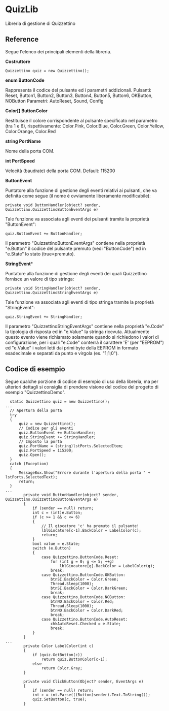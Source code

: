 # QuizLib
Libreria di gestione di Quizzettino

## Reference

Segue l'elenco dei principali elementi della libreria.

**Costruttore**
```
Quizzettino quiz = new Quizzettino();
```
**enum ButtonCode**

Rappresenta il codice del pulsante ed i parametri addizionali.
Pulsanti: Reset, Button1, Button2, Button3, Button4, Button5, Button6, OKButton, NOButton
Parametri: AutoReset, Sound, Config

**Color[] ButtonColor**

Restituisce il colore corrispondente al pulsante specificato nel parametro (tra 1 e 6), rispettivamente:
Color.Pink, Color.Blue, Color.Green, Color.Yellow, Color.Orange, Color.Red

**string PortName**

Nome della porta COM.

**int PortSpeed**

Velocità (baudrate) della porta COM. Default: 115200

**ButtonEvent**

Puntatore alla funzione di gestione degli eventi relativi ai pulsanti, che va definita come segue (il nome è ovviamente liberamente modificabile):
```
private void ButtonHandler(object? sender, Quizzettino.QuizzettinoButtonEventArgs e)
```
Tale funzione va associata agli eventi dei pulsanti tramite la proprietà "ButtonEvent":
```
quiz.ButtonEvent += ButtonHandler;
```
Il parametro "QuizzettinoButtonEventArgs" contiene nella proprietà "e.Button" il codice del pulsante premuto (vedi "ButtonCode") ed in "e.State" lo stato (true=premuto).

**StringEvent***

Puntatore alla funzione di gestione degli eventi dei quali Quizzettino fornisce un valore di tipo stringa:
```
private void StringHandler(object? sender, Quizzettino.QuizzettinoStringEventArgs e)
```
Tale funzione va associata agli eventi di tipo stringa tramite la proprietà "StringEvent":
```
quiz.StringEvent += StringHandler;
```
Il parametro "QuizzettinoStringEventArgs" contiene nella proprietà "e.Code" la tipologia di risposta ed in "e.Value" la stringa ricevuta. Attualmente questo evento viene richiamato solamente quando si richiedono i valori di configurazione, per i quali "e.Code" conterrà il carattere 'E' (per "EEPROM") ed "e.Value" i valori letti dai primi byte della EEPROM in formato esadecimale e separati da punto e virgola (es. "1;1;0").


## Codice di esempio

Segue qualche porzione di codice di esempio di uso della libreria, ma per ulteriori dettagli si consiglia di prendere visione del codice del progetto di esempio "QuizzettinoDemo".
```
  static Quizzettino quiz = new Quizzettino();
...
  // Apertura della porta
  try
  {
      quiz = new Quizzettino();
      // Codice per gli eventi
      quiz.ButtonEvent += ButtonHandler;
      quiz.StringEvent += StringHandler;
      // Imposto la porta
      quiz.PortName = (string)lstPorts.SelectedItem;
      quiz.PortSpeed = 115200;
      quiz.Open();
  }
  catch (Exception)
  {
      MessageBox.Show("Errore durante l'apertura della porta " + lstPorts.SelectedText);
      return;
  }
...
        private void ButtonHandler(object? sender, Quizzettino.QuizzettinoButtonEventArgs e)
        {
            if (sender == null) return;
            int c = (int)e.Button;
            if (c >= 1 && c <= 6)
            {
                // Il giocatore 'c' ha premuto il pulsante!
                lblGiocatore[c-1].BackColor = LabelColor(c);
                return;
            }
            bool value = e.State;
            switch (e.Button)
            {
                case Quizzettino.ButtonCode.Reset:
                    for (int g = 0; g <= 5; ++g)
                        lblGiocatore[g].BackColor = LabelColor(g);
                    break;
                case Quizzettino.ButtonCode.OKButton:
                    btnSI.BackColor = Color.Green;
                    Thread.Sleep(1000);
                    btnSI.BackColor = Color.DarkGreen;
                    break;
                case Quizzettino.ButtonCode.NOButton:
                    btnNO.BackColor = Color.Red;
                    Thread.Sleep(1000);
                    btnNO.BackColor = Color.DarkRed;
                    break;
                case Quizzettino.ButtonCode.AutoReset:
                    chkAutoReset.Checked = e.State;
                    break;
            }
        }
...
        private Color LabelColor(int c)
        {
            if (quiz.GetButton(c))
                return quiz.ButtonColor[c-1];
            else
                return Color.Gray;
        }

        private void ClickButton(Object? sender, EventArgs e)
        {
            if (sender == null) return;
            int c = int.Parse(((Button)sender).Text.ToString());
            quiz.SetButton(c, true);            
        }

```
